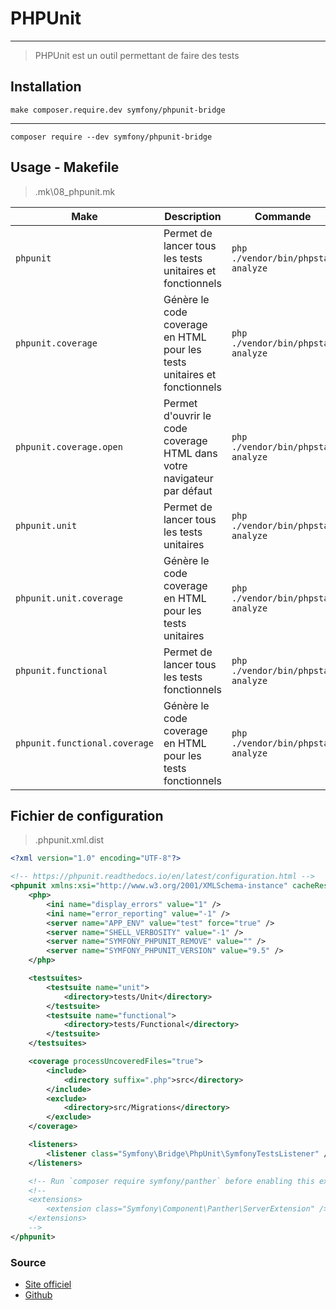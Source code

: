 # PHPUnit

---

> PHPUnit est un outil permettant de faire des tests

## Installation

`make composer.require.dev symfony/phpunit-bridge`

---

`composer require --dev symfony/phpunit-bridge`

## Usage - Makefile

> .mk\08_phpunit.mk

| Make                          | Description                                                              | Commande                               |
| ----------------------------- | ------------------------------------------------------------------------ | -------------------------------------- |
| `phpunit`                     | Permet de lancer tous les tests unitaires et fonctionnels                | `php ./vendor/bin/phpstan analyze`     |
| `phpunit.coverage`            | Génère le code coverage en HTML pour les tests unitaires et fonctionnels | `php ./vendor/bin/phpstan analyze`     |
| `phpunit.coverage.open`       | Permet d'ouvrir le code coverage HTML dans votre navigateur par défaut   | `php ./vendor/bin/phpstan analyze`     |
| `phpunit.unit`                | Permet de lancer tous les tests unitaires                                | `php ./vendor/bin/phpstan analyze`     |
| `phpunit.unit.coverage`       | Génère le code coverage en HTML pour les tests unitaires                 | `php ./vendor/bin/phpstan analyze`     |
| `phpunit.functional`          | Permet de lancer tous les tests fonctionnels                             | `php ./vendor/bin/phpstan analyze`     |
| `phpunit.functional.coverage` | Génère le code coverage en HTML pour les tests fonctionnels              | `php ./vendor/bin/phpstan analyze`     |

## Fichier de configuration

> .phpunit.xml.dist

```xml
<?xml version="1.0" encoding="UTF-8"?>

<!-- https://phpunit.readthedocs.io/en/latest/configuration.html -->
<phpunit xmlns:xsi="http://www.w3.org/2001/XMLSchema-instance" cacheResultFile="build/cache/.phpunit.result.cache" xsi:noNamespaceSchemaLocation="vendor/bin/.phpunit/phpunit-9.5-0/phpunit.xsd" backupGlobals="false" colors="true" bootstrap="tests/bootstrap.php" convertDeprecationsToExceptions="true">
    <php>
        <ini name="display_errors" value="1" />
        <ini name="error_reporting" value="-1" />
        <server name="APP_ENV" value="test" force="true" />
        <server name="SHELL_VERBOSITY" value="-1" />
        <server name="SYMFONY_PHPUNIT_REMOVE" value="" />
        <server name="SYMFONY_PHPUNIT_VERSION" value="9.5" />
    </php>

    <testsuites>
        <testsuite name="unit">
            <directory>tests/Unit</directory>
        </testsuite>
        <testsuite name="functional">
            <directory>tests/Functional</directory>
        </testsuite>
    </testsuites>

    <coverage processUncoveredFiles="true">
        <include>
            <directory suffix=".php">src</directory>
        </include>
        <exclude>
            <directory>src/Migrations</directory>
        </exclude>
    </coverage>

    <listeners>
        <listener class="Symfony\Bridge\PhpUnit\SymfonyTestsListener" />
    </listeners>

    <!-- Run `composer require symfony/panther` before enabling this extension -->
    <!--
    <extensions>
        <extension class="Symfony\Component\Panther\ServerExtension" />
    </extensions>
    -->
</phpunit>
```

### Source

- [Site officiel](https://phpunit.de/)
- [Github](https://github.com/symfony/phpunit-bridge)
